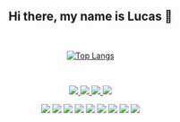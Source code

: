 <div align="center">
<h2>Hi there, my name is Lucas 👋</h2>
<br>

[![Top Langs](https://github-readme-stats.vercel.app/api/top-langs/?username=lucaswilliamgomes&exclude_repo=Beginner-django&layout=compact&theme=omni)](https://github-readme-stats.vercel.app/api/top-langs/?username=lucaswilliamgomes&exclude_repo=Beginner-django&hide=C&layout=compact&theme=omni)

<br>

<a href="https://instagram.com/lucaswilliam_g"> <img src="https://img.shields.io/badge/-lucaswilliam__g-B55757?style=flat-square&labelColor=B55757&logo=instagram&logoColor=white"> </a> 
<a href="https://twitter.com/lucz_william"> <img src="https://img.shields.io/badge/-lucz__william-243447?style=flat-square&labelColor=243447&logo=twitter&logoColor=white"> </a>
<a href="https://www.linkedin.com/in/lucaswilliamgomes/"> <img src="https://img.shields.io/badge/-LinkedIn-1ca0f1?style=flat-square&labelColor=1ca0f1&logo=linkedin&logoColor=white"> </a>
<a href="https://mail.google.com/"> <img src="https://img.shields.io/badge/-lucaswilliam133@gmail.com-BF3124?style=flat-square&labelColor=BF3124&logo=gmail&logoColor=white"> </a>

<img src="https://img.shields.io/badge/Git-F05032?style=for-the-badge&logo=git&logoColor=white">
<img src="https://img.shields.io/badge/Python-14354C?style=for-the-badge&logo=python&logoColor=white">
<img src="https://img.shields.io/badge/Django-092E20?style=for-the-badge&logo=django&logoColor=white">
<img src="https://img.shields.io/badge/PostgreSQL-316192?style=for-the-badge&logo=postgresql&logoColor=white">
<img src="https://img.shields.io/badge/Docker-2CA5E0?style=for-the-badge&logo=docker&logoColor=white">

<img src="	https://img.shields.io/badge/C%2B%2B-00599C?style=for-the-badge&logo=c%2B%2B&logoColor=white">


<img src="https://img.shields.io/badge/HTML5-E34F26?style=for-the-badge&logo=html5&logoColor=white">
<img src="https://img.shields.io/badge/CSS-239120?&style=for-the-badge&logo=css3&logoColor=white">
<img src="https://img.shields.io/badge/JavaScript-F7DF1E?style=for-the-badge&logo=javascript&logoColor=black">
   
</div>
